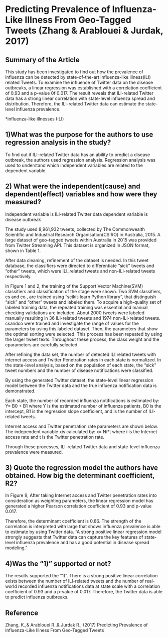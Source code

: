 # Predicting Prevalence of Influenza-Like Illness From Geo-Tagged Tweets (Zhang & Arablouei & Jurdak, 2017)



## Summary of the Article
This study has been investigated to find out how the prevalence of influenza can be detected by state-of-the-art influenza-like illness(ILI) related Tweets. To examine the influence of Twitter data on the disease outbreaks, a linear regression was established with a correlation coefficient of 0.93 and a p-value 0f 0.017. The result reveals that ILI-related Twitter data has a strong linear correlation with state-level influenza spread and distribution. Therefore, the ILI-related Twitter data can estimate the state-level influenza prevalence.
 
*influenza-like illnesses (ILI)

## 1)What was the purpose for the authors to use regression analysis in the study?

To find out if ILI-related Twitter data has an ability to predict a disease outbreak,  the authors used regression analysis. Regression analysis was used to understand which independent variables are related to the dependent variable. 



## 2) What were the independent(cause) and dependent(effect) variables and how were they measured? 

Independent variable is ILI-related Twitter data dependent variable is disease outbreak

The study used 8,961,932 tweets, collected by The Commonwealth Scientific and Industrial Research Organisation(CSIRO) in Australia, 2015. A large dataset of geo-tagged tweets within Australia in 2015 was provided from Twitter Streaming API. This dataset is organized in JSON format, shown in Table 1. 


After data cleaning, refinement of the dataset is needed. In this tweet database, the classifiers were directed to differentiate “sick” tweets and “other” tweets, which were ILI_related tweets and non-ILI-related tweets respectively.  

In Figure 1 and 2, the training of the Support Vector Machine(SVM) classifiers and classification of the stage were shown. Two SVM classifiers, cs and co , are trained using “scikit-learn Python library”, that distinguish “sick” and “other” tweets and labeled them. To acquire a high-quality set of labeled training data, the repeated training was essential and manual checking validations are included. About 2000 tweets were labeled manually resulting in 36 ILI-related tweets and 1974 non-ILI-related tweets. csandco were trained and investigate the range of values for the parameters by using this labeled dataset. Then, the parameters that show the optimal sorting were selected. This process has been repeated by using the larger tweet texts. Throughout these process, the class weight and the cparameters are carefully selected.



After refining the data set, the number of detected ILI related tweets with internet access and Twitter Penetration rates in each state is normalized. In the state-level analysis, based on the population of each state, the “sick” tweet numbers and the number of disease notifications were classified. 

By using the generated Twitter dataset, the state-level linear regression model between the Twitter data and the true influenza notification data is demonstrated.


Each state, the number of recorded influenza notifications is estimated by:
 Y= B0 + B1
where Y is the estimated number of influenza patients, B0 is the intercept, B1 is the regression slope coefficient, and  is the number of ILI-related tweets.

Internet access and Twitter penetration rate parameters are shown below. 
The independent variable xis calculated by:
x= Ni*t
where i is the Internet access rate and t is the Twitter penetration rate.

Through these processes, ILI-related Twitter data and state-level influenza prevalence were measured.



## 3) Quote the regression model the authors have obtained. How big the determinant coefficient, R2? 
In Figure 9, After taking Internet access and Twitter penetration rates into consideration as weighting parameters, the linear regression model has generated a higher Pearson correlation coefficient of 0.93 and p-value 0.017.  

Therefore, the determinant coefficient is 0.86. The strength of the correlation is interpreted with large that shows influenza prevalence is able to estimate by using Twitter data.
“A strong positive linear regression model strongly suggests that Twitter data can capture the key features of state-level influenza prevalence and has a good potential in disease spread modeling.”





## 4)Was the “1)” supported or not?

The results supported the “1)”. There is a strong positive linear correlation exists between the number of ILI-related tweets and the number of real-world recorded influenza notifications data at state scale with a correlation coefficient of 0.93 and a p-value of 0.017. Therefore, the Twitter data is able to predict influenza outbreaks.


## Reference

Zhang, K.,& Arablouei R.,& Jurdak R., (2017) Predicting Prevalence of Influenza-Like Illness From Geo-Tagged Tweets
